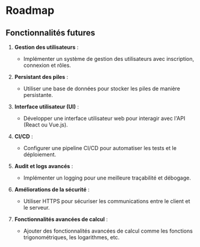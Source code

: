 # Roadmap

## Fonctionnalités futures

1. **Gestion des utilisateurs** :
   - Implémenter un système de gestion des utilisateurs avec inscription, connexion et rôles.

2. **Persistant des piles** :
   - Utiliser une base de données pour stocker les piles de manière persistante.

3. **Interface utilisateur (UI)** :
   - Développer une interface utilisateur web pour interagir avec l'API (React ou Vue.js).

4. **CI/CD** :
   - Configurer une pipeline CI/CD pour automatiser les tests et le déploiement.

5. **Audit et logs avancés** :
   - Implémenter un logging pour une meilleure traçabilité et débogage.

6. **Améliorations de la sécurité** :
   - Utiliser HTTPS pour sécuriser les communications entre le client et le serveur.

7. **Fonctionnalités avancées de calcul** :
   - Ajouter des fonctionnalités avancées de calcul comme les fonctions trigonométriques, les logarithmes, etc.
